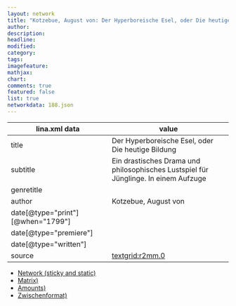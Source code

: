 ```yaml
---
layout: network
title: "Kotzebue, August von: Der Hyperboreische Esel, oder Die heutige Bildung (1799)"
author:
description:
headline:
modified:
category:
tags:
imagefeature: 
mathjax: 
chart: 
comments: true
featured: false
list: true
networkdata: 188.json
---
```

lina.xml data  | value
------------- | -------------
title|Der Hyperboreische Esel, oder Die heutige Bildung
subtitle|Ein drastisches Drama und philosophisches Lustspiel für Jünglinge. In einem Aufzuge
genretitle|
author|Kotzebue, August von
date[@type="print"][@when="1799"]|
date[@type="premiere"]|
date[@type="written"]|
source|[textgrid:r2mm.0](https://textgridlab.org/1.0/tgcrud-public/rest/textgrid:r2mm.0/data)



* [Network (sticky and static)](/linas/network188)
* [Matrix)](/linas/matrix188)
* [Amounts)](/linas/amount188)
* [Zwischenformat)](/linas/lina188 )
